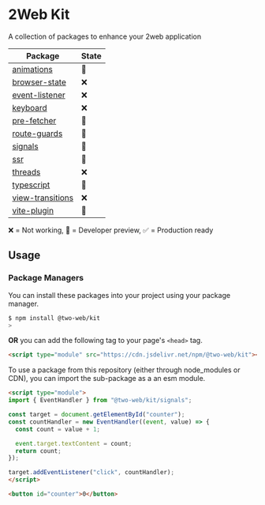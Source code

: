# 2Web Kit

A collection of packages to enhance your 2web application

| Package                                        | State |
| ---------------------------------------------- | ----- |
| [animations](animations/README.md)             | 🔧     |
| [browser-state](event-listener/README.md)      | ❌     |
| [event-listener](event-listener/README.md)     | ❌     |
| [keyboard](keyboard/README.md)                 | ❌     |
| [pre-fetcher](pre-fetcher/README.md)           | 🔧     |
| [route-guards](route-guards/README.md)         | 🔧     |
| [signals](signals/README.md)                   | 🔧     |
| [ssr](ssr/README.md)                           | 🔧     |
| [threads](threads/README.md)                   | ❌     |
| [typescript](threads/README.md)                | 🔧     |
| [view-transitions](view-transitions/README.md) | ❌     |
| [vite-plugin](vite-plugin/README.md)           | 🔧     |

❌ = Not working, 🔧 = Developer preview, ✅ = Production ready

## Usage

### Package Managers

You can install these packages into your project using your package manager.

```sh
$ npm install @two-web/kit
>
```

**OR** you can add the following tag to your page's `<head>` tag.

```html
<script type="module" src="https://cdn.jsdelivr.net/npm/@two-web/kit"></script>
```

To use a package from this repository (either through node_modules or CDN), you
can import the sub-package as a an esm module.

```html
<script type="module">
import { EventHandler } from "@two-web/kit/signals";

const target = document.getElementById("counter");
const countHandler = new EventHandler((event, value) => {
  const count = value + 1;

  event.target.textContent = count;
  return count;
});

target.addEventListener("click", countHandler);
</script>

<button id="counter">0</button>
```
